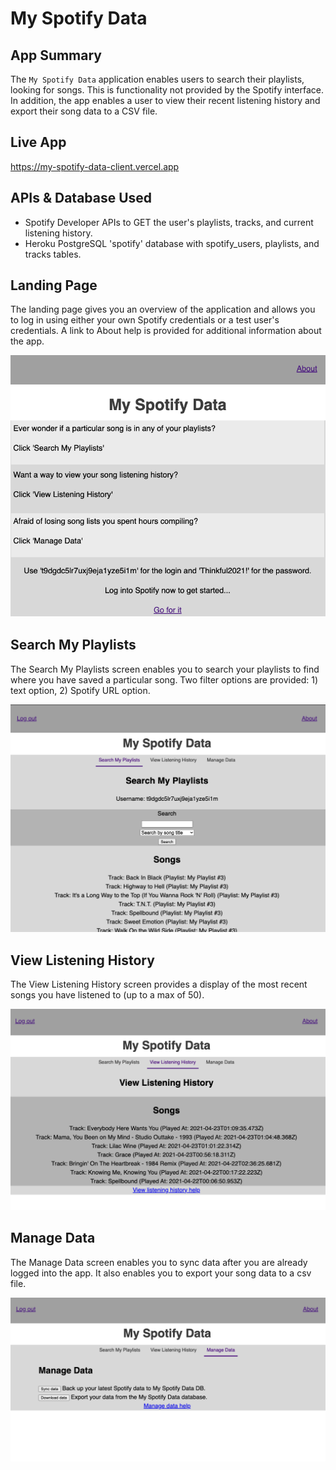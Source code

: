 # My Spotify Data

## App Summary

The `My Spotify Data` application enables users to search their playlists, looking for songs. This is functionality not provided by the Spotify interface. In addition, the app enables a user to view their recent listening history and export their song data to a CSV file.

## Live App

https://my-spotify-data-client.vercel.app

## APIs & Database Used

- Spotify Developer APIs to GET the user's playlists, tracks, and current listening history.
- Heroku PostgreSQL 'spotify' database with spotify_users, playlists, and tracks tables.

## Landing Page

The landing page gives you an overview of the application and allows you to log in using either your own Spotify credentials or a test user's credentials. A link to About help is provided for additional information about the app.

![Alt text](./src/images/LandingPage.jpg?raw=true "LandingPage")

## Search My Playlists

The Search My Playlists screen enables you to search your playlists to find where you have saved a particular song. Two filter options are provided: 1) text option, 2) Spotify URL option.

![Alt text](./src/images/SearchMyPlaylists.jpg?raw=true "SearchMyPlaylists")

## View Listening History

The View Listening History screen provides a display of the most recent songs you have listened to (up to a max of 50).

![Alt text](./src/images/ViewListeningHistory.jpg?raw=true "ViewListeningHistory")

## Manage Data

The Manage Data screen enables you to sync data after you are already logged into the app. It also enables you to export your song data to a csv file.

![Alt text](./src/images/ManageData.jpg?raw=true "ManageData")
